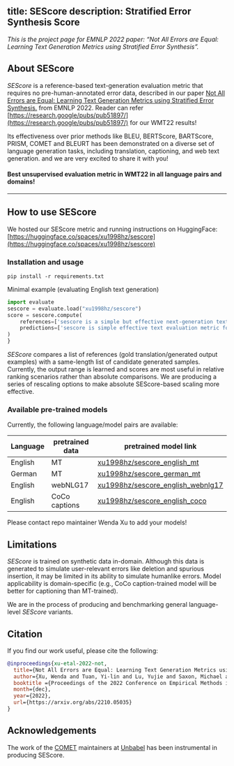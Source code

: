 title: SEScore
description: Stratified Error Synthesis Score
---
<em>This is the project page for EMNLP 2022 paper: “Not All Errors are Equal: Learning Text Generation Metrics using Stratified Error Synthesis”.</em>
## About SEScore

*SEScore* is a reference-based text-generation evaluation metric that requires no pre-human-annotated error data, described in our paper [Not All Errors are Equal: Learning Text Generation Metrics using Stratified Error Synthesis.](https://arxiv.org/abs/2210.05035) from EMNLP 2022. Reader can refer [https://research.google/pubs/pub51897/](https://research.google/pubs/pub51897/) for our WMT22 results!

Its effectiveness over prior methods like BLEU, BERTScore, BARTScore, PRISM, COMET and BLEURT has been demonstrated on a diverse set of language generation tasks, including translation, captioning, and web text generation. and we are very excited to share it with you!


#### Best unsupervised evaluation metric in WMT22 in all language pairs and domains!
* * *

## How to use SEScore

We hosted our SEScore metric and running instructions on HuggingFace: [https://huggingface.co/spaces/xu1998hz/sescore](https://huggingface.co/spaces/xu1998hz/sescore)

### Installation and usage
```
pip install -r requirements.txt
```

Minimal example (evaluating English text generation)
```python
import evaluate
sescore = evaluate.load("xu1998hz/sescore")
score = sescore.compute(
    references=['sescore is a simple but effective next-generation text evaluation metric'],
    predictions=['sescore is simple effective text evaluation metric for next generation']
)
}
```
*SEScore* compares a list of references (gold translation/generated output examples) with a same-length list of candidate generated samples. Currently, the output range is learned and scores are most useful in relative ranking scenarios rather than absolute comparisons. We are producing a series of rescaling options to make absolute SEScore-based scaling more effective.

### Available pre-trained models
Currently, the following language/model pairs are available:

| Language | pretrained data | pretrained model link |
|----------|-----------------|-----------------------|
| English  | MT              | [xu1998hz/sescore_english_mt](https://huggingface.co/xu1998hz/sescore_english_mt) |
| German   | MT              | [xu1998hz/sescore_german_mt](https://huggingface.co/xu1998hz/sescore_german_mt) |
| English  | webNLG17        | [xu1998hz/sescore_english_webnlg17](https://huggingface.co/xu1998hz/sescore_english_webnlg17) |
| English  | CoCo captions   | [xu1998hz/sescore_english_coco](https://huggingface.co/xu1998hz/sescore_english_coco) |

Please contact repo maintainer Wenda Xu to add your models!

## Limitations

*SEScore* is trained on synthetic data in-domain. 
Although this data is generated to simulate user-relevant errors like deletion and spurious insertion, it may be limited in its ability to simulate humanlike errors.
Model applicability is domain-specific (e.g., CoCo caption-trained model will be better for captioning than MT-trained).

We are in the process of producing and benchmarking general language-level *SEScore* variants.

## Citation

If you find our work useful, please cite the following:

```bibtex
@inproceedings{xu-etal-2022-not,
  title={Not All Errors are Equal: Learning Text Generation Metrics using Stratified Error Synthesis},
  author={Xu, Wenda and Tuan, Yi-lin and Lu, Yujie and Saxon, Michael and Li, Lei and Wang, William Yang},
  booktitle ={Proceedings of the 2022 Conference on Empirical Methods in Natural Language Processing},
  month={dec},
  year={2022},
  url={https://arxiv.org/abs/2210.05035}
}
```

## Acknowledgements

The work of the [COMET](https://github.com/Unbabel/COMET) maintainers at [Unbabel](https://duckduckgo.com/?t=ffab&q=unbabel&ia=web) has been instrumental in producing SEScore.


